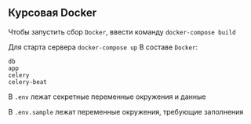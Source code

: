 ## Курсовая Docker

Чтобы запустить сбор ```Docker```, ввести команду ```docker-compose build```

Для старта сервера ```docker-compose up```
В составе ```Docker```:

```db```\
```app```\
```celery```\
```celery-beat```


В ```.env``` лежат секретные переменные окружения и данные 

В ```.env.sample``` лежат переменные окружения, требующие заполнения